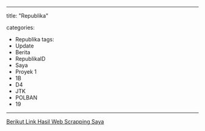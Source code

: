 ---
title:  "Republika"

categories: 
  - Republika
tags:
  - Update 
  - Berita
  - RepublikaID 
  - Saya 
  - Proyek 1 
  - 1B
  - D4
  - JTK 
  - POLBAN 
  - 19 
  ---

 <a href="../Republika.html"><u>Berikut Link Hasil Web Scrapping Saya</u></a>